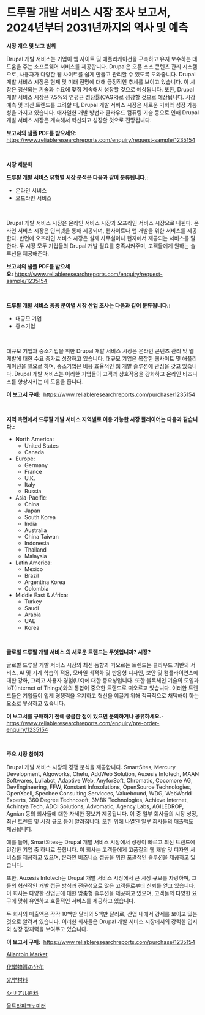 <p><h1>드루팔 개발 서비스 시장 조사 보고서, 2024년부터 2031년까지의 역사 및 예측</h1></p><p><strong>시장 개요 및 보고 범위</strong></p>
<p><p>Drupal 개발 서비스는 기업이 웹 사이트 및 애플리케이션을 구축하고 유지 보수하는 데 도움을 주는 소프트웨어 서비스를 제공합니다. Drupal은 오픈 소스 콘텐츠 관리 시스템으로, 사용자가 다양한 웹 사이트를 쉽게 만들고 관리할 수 있도록 도와줍니다. Drupal 개발 서비스 시장은 현재 및 미래 전망에 대해 긍정적인 추세를 보이고 있습니다. 이 시장은 갱신되는 기술과 수요에 맞춰 계속해서 성장할 것으로 예상됩니다. 또한, Drupal 개발 서비스 시장은 7.5%의 연평균 성장률(CAGR)로 성장할 것으로 예상됩니다. 시장 예측 및 최신 트렌드를 고려할 때, Drupal 개발 서비스 시장은 새로운 기회와 성장 가능성을 가지고 있습니다. 애자일한 개발 방법과 클라우드 컴퓨팅 기술 등으로 인해 Drupal 개발 서비스 시장은 계속해서 혁신되고 성장할 것으로 전망됩니다.</p></p>
<p><strong>보고서의 샘플 PDF를 받으세요:</strong> <a href="https://www.reliableresearchreports.com/enquiry/request-sample/1235154">https://www.reliableresearchreports.com/enquiry/request-sample/1235154</a></p>
<p>&nbsp;</p>
<p><strong>시장 세분화</strong></p>
<p><strong>드루팔 개발 서비스 유형별 시장 분석은 다음과 같이 분류됩니다.:</strong></p>
<p><ul><li>온라인 서비스</li><li>오드라인 서비스</li></ul></p>
<p>&nbsp;</p>
<p><p>Drupal 개발 서비스 시장은 온라인 서비스 시장과 오프라인 서비스 시장으로 나뉜다. 온라인 서비스 시장은 인터넷을 통해 제공되며, 웹사이트나 앱 개발을 위한 서비스를 제공한다. 반면에 오프라인 서비스 시장은 실제 사무실이나 현지에서 제공되는 서비스를 말한다. 두 시장 모두 기업들의 Drupal 개발 필요를 충족시켜주며, 고객들에게 원하는 솔루션을 제공해준다.</p></p>
<p><strong>보고서의 샘플 PDF를 받으세요:</strong>&nbsp;<a href="https://www.reliableresearchreports.com/enquiry/request-sample/1235154">https://www.reliableresearchreports.com/enquiry/request-sample/1235154</a></p>
<p>&nbsp;</p>
<p><strong> 드루팔 개발 서비스 응용 분야별 시장 산업 조사는 다음과 같이 분류됩니다.:</strong></p>
<p><ul><li>대규모 기업</li><li>중소기업</li></ul></p>
<p>&nbsp;</p>
<p><p>대규모 기업과 중소기업을 위한 Drupal 개발 서비스 시장은 온라인 콘텐츠 관리 및 웹 개발에 대한 수요 증가로 성장하고 있습니다. 대규모 기업은 복잡한 웹사이트 및 애플리케이션을 필요로 하며, 중소기업은 비용 효율적인 웹 개발 솔루션에 관심을 갖고 있습니다. Drupal 개발 서비스는 이러한 기업들이 고객과 상호작용을 강화하고 온라인 비즈니스를 향상시키는 데 도움을 줍니다.</p></p>
<p><strong>이 보고서 구매:</strong>&nbsp; <a href="https://www.reliableresearchreports.com/purchase/1235154">https://www.reliableresearchreports.com/purchase/1235154</a></p>
<p>&nbsp;</p>
<p><strong>지역 측면에서 드루팔 개발 서비스 지역별로 이용 가능한 시장 플레이어는 다음과 같습니다.:</strong></p>
<p><ul>
    <li>
        North America:
        <ul>
            <li>United States</li>
            <li>Canada</li>
        </ul>
    </li>
    <li>
        Europe:
        <ul>
            <li>Germany</li>
            <li>France</li>
            <li>U.K.</li>
            <li>Italy</li>
            <li>Russia</li>
        </ul>
    </li>
    <li>
        Asia-Pacific:
        <ul>
            <li>China</li>
            <li>Japan</li>
            <li>South Korea</li>
            <li>India</li>
            <li>Australia</li>
            <li>China Taiwan</li>
            <li>Indonesia</li>
            <li>Thailand</li>
            <li>Malaysia</li>
        </ul>
    </li>
    <li>
        Latin America:
        <ul>
            <li>Mexico</li>
            <li>Brazil</li>
            <li>Argentina Korea</li>
            <li>Colombia</li>
        </ul>
    </li>
    <li>
        Middle East & Africa:
        <ul>
            <li>Turkey</li>
            <li>Saudi</li>
            <li>Arabia</li>
            <li>UAE</li>
            <li>Korea</li>
        </ul>
    </li>
    </ul></p>
<p>&nbsp;</p>
<p><strong>글로벌 드루팔 개발 서비스 의 새로운 트렌드는 무엇입니까? 시장?</strong></p>
<p><p>글로벌 드루팔 개발 서비스 시장의 최신 동향과 떠오르는 트렌드는 클라우드 기반의 서비스, AI 및 기계 학습의 적용, 모바일 최적화 및 반응형 디자인, 보안 및 컴플라이언스에 대한 강화, 그리고 사용자 경험(UX)에 대한 중요성입니다. 또한 블록체인 기술의 도입과 IoT(Internet of Things)와의 통합이 중요한 트렌드로 떠오르고 있습니다. 이러한 트렌드들은 기업들이 업계 경쟁력을 유지하고 혁신을 이끌기 위해 적극적으로 채택해야 하는 요소로 부상하고 있습니다.</p></p>
<p><strong>이 보고서를 구매하기 전에 궁금한 점이 있으면 문의하거나 공유하세요.</strong>- <a href="https://www.reliableresearchreports.com/enquiry/pre-order-enquiry/1235154">https://www.reliableresearchreports.com/enquiry/pre-order-enquiry/1235154</a></p>
<p>&nbsp;</p>
<p><strong>주요 시장 참여자</strong></p>
<p><p>Drupal 개발 서비스 시장의 경쟁 분석을 제공합니다. SmartSites, Mercury Development, Algoworks, Chetu, AddWeb Solution, Auxesis Infotech, MAAN Softwares, Lullabot, Adaptive Web, AnyforSoft, Chromatic, Cocomore AG, DevEngineering, FFW, Konstant Infosolutions, OpenSource Technologies, OpenXcell, Specbee Consulting Servicces, Valuebound, WDG, WebWorld Experts, 360 Degree Technosoft, 3MBK Technologies, Achieve Internet, Achintya Tech, ADCI Solutions, Advomatic, Agency Labs, AGILEDROP, Agnian 등의 회사들에 대한 자세한 정보가 제공됩니다. 이 중 일부 회사들의 시장 성장, 최신 트렌드 및 시장 규모 등이 알려집니다. 또한 위에 나열된 일부 회사들의 매출액도 제공됩니다. </p><p>예를 들어, SmartSites는 Drupal 개발 서비스 시장에서 성장이 빠르고 최신 트렌드에 민감한 기업 중 하나로 꼽힙니다. 이 회사는 고객들에게 고품질의 웹 개발 및 디자인 서비스를 제공하고 있으며, 온라인 비즈니스 성공을 위한 포괄적인 솔루션을 제공하고 있습니다.</p><p>또한, Auxesis Infotech는 Drupal 개발 서비스 시장에서 큰 시장 규모를 자랑하며, 그들의 혁신적인 개발 접근 방식과 전문성으로 많은 고객들로부터 신뢰를 얻고 있습니다. 이 회사는 다양한 산업군에 대한 맞춤형 솔루션을 제공하고 있으며, 고객들의 다양한 요구에 맞춰 유연하고 효율적인 서비스를 제공하고 있습니다.</p><p>두 회사의 매출액은 각각 10백만 달러와 5백만 달러로, 산업 내에서 강세를 보이고 있는 것으로 알려져 있습니다. 이러한 회사들은 Drupal 개발 서비스 시장에서의 강력한 입지와 성장 잠재력을 보여주고 있습니다.</p></p>
<p><strong>이 보고서 구매:</strong>&nbsp;&nbsp;<a href="https://www.reliableresearchreports.com/purchase/1235154">https://www.reliableresearchreports.com/purchase/1235154</a></p>
<p><p><a href="https://sulfuric-clavicle-d39.notion.site/Insights-into-Allantoin-Market-Size-Analysing-Market-Share-Trends-and-Growth-from-2024-to-2031-fc31b2a587ae4b42b240b4d91093ab5e">Allantoin Market</a></p><p><a href="https://github.com/hilmi-2a/Market-Research-Report-List-1/blob/main/797763012918.md">化学物質の分布</a></p><p><a href="https://medium.com/@elmoray21/%E5%85%89%E5%AD%A6%E6%9D%90%E6%96%99%E5%B8%82%E5%A0%B4%E5%88%86%E6%9E%90-%E5%85%B6cagr-%E5%B8%82%E5%A0%B4%E5%88%86%E5%89%B2%E5%92%8C%E5%85%A8%E7%90%83%E7%94%A3%E6%A5%AD%E6%A6%82%E6%B3%81-145cb1da19f4">光学材料</a></p><p><a href="https://github.com/jkjreqjscoxx7/Market-Research-Report-List-1/blob/main/472348212917.md">シリアル原料</a></p><p><a href="https://medium.com/@danieldobroiu20221/%EC%9A%B8%ED%8A%B8%EB%9D%BC-%ED%8C%8C%EC%9D%B4%ED%81%AC%EB%85%B8%EB%AF%B8%ED%84%B0-%EC%8B%9C%EC%9E%A5-%EB%8F%99%ED%96%A5%EA%B3%BC-2024-2031%EB%85%84%EC%9D%84-%EC%9C%84%ED%95%9C-%EC%8B%9C%EC%9E%A5-%EB%B6%84%EC%84%9D-%EC%98%88%EC%83%81-fbcecf4c7980">울트라피크노미터</a></p></p>
